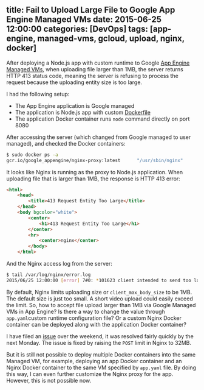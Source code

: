 title: Fail to Upload Large File to Google App Engine Managed VMs
date: 2015-06-25 12:00:00
categories: [DevOps]
tags: [app-engine, managed-vms, gcloud, upload, nginx, docker]
---

After deploying a Node.js app with custom runtime to Google [App Engine] [Managed VMs], when uploading file larger than 1MB, the server returns HTTP 413 status code, meaning the server is refusing to process the request because the uploading entity size is too large.


I had the following setup:

 - The App Engine application is Google managed
 - The application is Node.js app with custom [Dockerfile]
 - The application Docker container runs `node` command directly on port 8080

After accessing the server (which changed from Google managed to user managed), and checked the Docker containers:

```sh
$ sudo docker ps -a
gcr.io/google_appengine/nginx-proxy:latest      "/usr/sbin/nginx"
```

It looks like Nginx is running as the proxy to Node.js application. When uploading file that is larger than 1MB, the response is HTTP 413 error:

```html
<html>
    <head>
        <title>413 Request Entity Too Large</title>
    </head>
    <body bgcolor="white">
        <center>
            <h1>413 Request Entity Too Large</h1>
        </center>
        <hr>
            <center>nginx</center>
        </body>
    </html>
```

And the Nginx access log from the server:

```sh
$ tail /var/log/nginx/error.log 
2015/06/25 12:00:00 [error] 7#0: *101623 client intended to send too large body: 1696805 bytes
```

By default, Nginx limits uploading size or `client_max_body_size` to be 1MB. The default size is just too small. A short video upload could easily exceed the limit. So, how to accept file upload larger than 1MB via Google Managed VMs in App Engine? Is there a way to change the value through `app.yaml`custom runtime configuration file? Or a custom Nginx Docker container can be deployed along with the application Docker container?

<!-- more -->

I have filed an [issue] over the weekend, it was resolved fairly quickly by the next Monday. The issue is fixed by raising the `POST` limit in Nginx to 32MB.

But it is still not possible to deploy multiple Docker containers into the same Managed VM, for example, deploying an app Docker container and an Nginx Docker container to the same VM specified by `app.yaml` file. By doing this way, I can even further customize the Nginx proxy for the app. However, this is not possible now.


[App Engine]: https://cloud.google.com/appengine/docs/
[Managed VMs]: https://cloud.google.com/appengine/docs/managed-vms/
[Dockerfile]: https://docs.docker.com/reference/builder/
[issue]: https://code.google.com/p/googleappengine/issues/detail?id=12032
